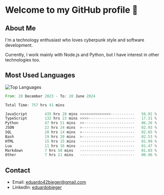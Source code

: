 # Welcome to my GitHub profile 👋

## About Me
I'm a technology enthusiast who loves cyberpunk style and software development.

Currently, I work mainly with Node.js and Python, but I have interest in other technologies too.

## Most Used Languages
![Top Languages](https://github-readme-stats.vercel.app/api/top-langs/?username=eduardobieger&layout=compact&theme=radical)

<!--START_SECTION:waka-->

```rust
From: 28 December 2023 - To: 20 June 2024

Total Time: 757 hrs 41 mins

JavaScript        435 hrs 28 mins >>>>>>>>>>>>>>-----------   56.92 %
TypeScript        132 hrs 23 mins >>>>---------------------   17.31 %
Python            47 hrs 51 mins  >>-----------------------   06.26 %
JSON              22 hrs 24 mins  >------------------------   02.93 %
SQL               20 hrs 14 mins  >------------------------   02.65 %
Bash              19 hrs 20 mins  >------------------------   02.53 %
HTML              15 hrs 15 mins  -------------------------   01.99 %
Lua               11 hrs 16 mins  -------------------------   01.47 %
Markdown          7 hrs 50 mins   -------------------------   01.03 %
Other             7 hrs 21 mins   -------------------------   00.96 %
```

<!--END_SECTION:waka-->

## Contact
- Email: eduardo42bieger@gmail.com 
- LinkedIn: [eduardobieger](https://www.linkedin.com/in/eduardo-bieger/)
